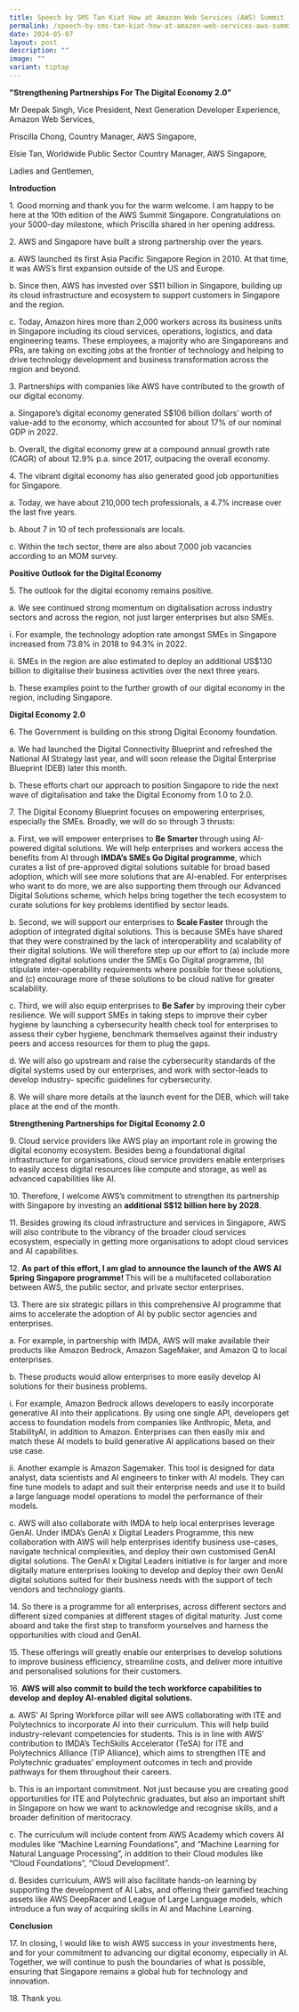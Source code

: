 ```yaml
---
title: Speech by SMS Tan Kiat How at Amazon Web Services (AWS) Summit
permalink: /speech-by-sms-tan-kiat-how-at-amazon-web-services-aws-summit/
date: 2024-05-07
layout: post
description: ""
image: ""
variant: tiptap
---
```

<p><strong>"Strengthening Partnerships For The Digital Economy 2.0"</strong>
</p>
<p>Mr Deepak Singh, Vice President, Next Generation Developer Experience,
Amazon Web Services,</p>
<p>Priscilla Chong, Country Manager, AWS Singapore,</p>
<p>Elsie Tan, Worldwide Public Sector Country Manager, AWS Singapore,</p>
<p>Ladies and Gentlemen,</p>
<p><strong>Introduction</strong>
</p>
<p>1. Good morning and thank you for the warm welcome. I am happy to be here
at the 10th edition of the AWS Summit Singapore. Congratulations on your
5000-day milestone, which Priscilla shared in her opening address.</p>
<p>2. AWS and Singapore have built a strong partnership over the years.</p>
<p>a. AWS launched its first Asia Pacific Singapore Region in 2010. At that
time, it was AWS’s first expansion outside of the US and Europe.</p>
<p>b. Since then, AWS has invested over S$11 billion in Singapore, building
up its cloud infrastructure and ecosystem to support customers in Singapore
and the region.</p>
<p>c. Today, Amazon hires more than 2,000 workers across its business units
in Singapore including its cloud services, operations, logistics, and data
engineering teams. These employees, a majority who are Singaporeans and
PRs, are taking on exciting jobs at the frontier of technology and helping
to drive technology development and business transformation across the
region and beyond.</p>
<p>3. Partnerships with companies like AWS have contributed to the growth
of our digital economy.</p>
<p>a. Singapore’s digital economy generated S$106 billion dollars’ worth
of value-add to the economy, which accounted for about 17% of our nominal
GDP in 2022.</p>
<p>b. Overall, the digital economy grew at a compound annual growth rate
(CAGR) of about 12.9% p.a. since 2017, outpacing the overall economy.</p>
<p>4. The vibrant digital economy has also generated good job opportunities
for Singapore.</p>
<p>a. Today, we have about 210,000 tech professionals, a 4.7% increase over
the last five years.</p>
<p>b. About 7 in 10 of tech professionals are locals.</p>
<p>c. Within the tech sector, there are also about 7,000 job vacancies according
to an MOM survey.</p>
<p><strong>Positive Outlook for the Digital Economy</strong>
</p>
<p>5. The outlook for the digital economy remains positive.</p>
<p>a. We see continued strong momentum on digitalisation across industry
sectors and across the region, not just larger enterprises but also SMEs.</p>
<p>i. For example, the technology adoption rate amongst SMEs in Singapore
increased from 73.8% in 2018 to 94.3% in 2022.</p>
<p>ii. SMEs in the region are also estimated to deploy an additional US$130
billion to digitalise their business activities over the next three years.</p>
<p>b. These examples point to the further growth of our digital economy in
the region, including Singapore.</p>
<p><strong>Digital Economy 2.0</strong>
</p>
<p>6. The Government is building on this strong Digital Economy foundation.</p>
<p>a. We had launched the Digital Connectivity Blueprint and refreshed the
National AI Strategy last year, and will soon release the Digital Enterprise
Blueprint (DEB) later this month.</p>
<p>b. These efforts chart our approach to position Singapore to ride the
next wave of digitalisation and take the Digital Economy from 1.0 to 2.0.</p>
<p>7. The Digital Economy Blueprint focuses on empowering enterprises, especially
the SMEs. Broadly, we will do so through 3 thrusts:</p>
<p>a. First, we will empower enterprises to <strong>Be Smarter </strong>through
using AI-powered digital solutions. We will help enterprises and workers
access the benefits from AI through <strong>IMDA’s SMEs Go Digital programme</strong>,
which curates a list of pre-approved digital solutions suitable for broad
based adoption, which will see more solutions that are AI-enabled. For
enterprises who want to do more, we are also supporting them through our
Advanced Digital Solutions scheme, which helps bring together the tech
ecosystem to curate solutions for key problems identified by sector leads.</p>
<p>b. Second, we will support our enterprises to <strong>Scale Faster</strong> through
the adoption of integrated digital solutions. This is because SMEs have
shared that they were constrained by the lack of interoperability and scalability
of their digital solutions. We will therefore step up our effort to (a)
include more integrated digital solutions under the SMEs Go Digital programme,
(b) stipulate inter-operability requirements where possible for these solutions,
and (c) encourage more of these solutions to be cloud native for greater
scalability.</p>
<p>c. Third, we will also equip enterprises to <strong>Be Safer</strong> by
improving their cyber resilience. We will support SMEs in taking steps
to improve their cyber hygiene by launching a cybersecurity health check
tool for enterprises to assess their cyber hygiene, benchmark themselves
against their industry peers and access resources for them to plug the
gaps.</p>
<p>d. We will also go upstream and raise the cybersecurity standards of the
digital systems used by our enterprises, and work with sector-leads to
develop industry- specific guidelines for cybersecurity.</p>
<p>8. We will share more details at the launch event for the DEB, which will
take place at the end of the month.</p>
<p><strong>Strengthening Partnerships for Digital Economy 2.0</strong>
</p>
<p>9. Cloud service providers like AWS play an important role in growing
the digital economy ecosystem. Besides being a foundational digital infrastructure
for organisations, cloud service providers enable enterprises to easily
access digital resources like compute and storage, as well as advanced
capabilities like AI.</p>
<p>10. Therefore, I welcome AWS’s commitment to strengthen its partnership
with Singapore by investing an <strong>additional S$12 billion here by 2028</strong>.</p>
<p>11. Besides growing its cloud infrastructure and services in Singapore,
AWS will also contribute to the vibrancy of the broader cloud services
ecosystem, especially in getting more organisations to adopt cloud services
and AI capabilities.</p>
<p>12. <strong>As part of this effort, I am glad to announce the launch of the AWS AI Spring Singapore programme! </strong>This
will be a multifaceted collaboration between AWS, the public sector, and
private sector enterprises.</p>
<p>13. There are six strategic pillars in this comprehensive AI programme
that aims to accelerate the adoption of AI by public sector agencies and
enterprises.</p>
<p>a. For example, in partnership with IMDA, AWS will make available their
products like Amazon Bedrock, Amazon SageMaker, and Amazon Q to local enterprises.</p>
<p>b. These products would allow enterprises to more easily develop AI solutions
for their business problems.</p>
<p>i. For example, Amazon Bedrock allows developers to easily incorporate
generative AI into their applications. By using one single API, developers
get access to foundation models from companies like Anthropic, Meta, and
StabilityAI, in addition to Amazon. Enterprises can then easily mix and
match these AI models to build generative AI applications based on their
use case.</p>
<p>ii. Another example is Amazon Sagemaker. This tool is designed for data
analyst, data scientists and AI engineers to tinker with AI models. They
can fine tune models to adapt and suit their enterprise needs and use it
to build a large language model operations to model the performance of
their models.</p>
<p>c. AWS will also collaborate with IMDA to help local enterprises leverage
GenAI. Under IMDA’s GenAI x Digital Leaders Programme, this new collaboration
with AWS will help enterprises identify business use-cases, navigate technical
complexities, and deploy their own customised GenAI digital solutions.
The GenAI x Digital Leaders initiative is for larger and more digitally
mature enterprises looking to develop and deploy their own GenAI digital
solutions suited for their business needs with the support of tech vendors
and technology giants.</p>
<p>14. So there is a programme for all enterprises, across different sectors
and different sized companies at different stages of digital maturity.
Just come aboard and take the first step to transform yourselves and harness
the opportunities with cloud and GenAI.</p>
<p>15. These offerings will greatly enable our enterprises to develop solutions
to improve business efficiency, streamline costs, and deliver more intuitive
and personalised solutions for their customers.</p>
<p>16. <strong>AWS will also commit to build the tech workforce capabilities to develop and deploy AI-enabled digital solutions.</strong>
</p>
<p>a. AWS’ AI Spring Workforce pillar will see AWS collaborating with ITE
and Polytechnics to incorporate AI into their curriculum. This will help
build industry-relevant competencies for students. This is in line with
AWS' contribution to IMDA’s TechSkills Accelerator (TeSA) for ITE and Polytechnics
Alliance (TIP Alliance), which aims to strengthen ITE and Polytechnic graduates’
employment outcomes in tech and provide pathways for them throughout their
careers.</p>
<p>b. This is an important commitment. Not just because you are creating
good opportunities for ITE and Polytechnic graduates, but also an important
shift in Singapore on how we want to acknowledge and recognise skills,
and a broader definition of meritocracy.</p>
<p>c. The curriculum will include content from AWS Academy which covers AI
modules like “Machine Learning Foundations”, and “Machine Learning for
Natural Language Processing”, in addition to their Cloud modules like “Cloud
Foundations”, “Cloud Development”.</p>
<p>d. Besides curriculum, AWS will also facilitate hands-on learning by supporting
the development of AI Labs, and offering their gamified teaching assets
like AWS DeepRacer and League of Large Language models, which introduce
a fun way of acquiring skills in AI and Machine Learning.</p>
<p><strong>Conclusion</strong>
</p>
<p>17. In closing, I would like to wish AWS success in your investments here,
and for your commitment to advancing our digital economy, especially in
AI. Together, we will continue to push the boundaries of what is possible,
ensuring that Singapore remains a global hub for technology and innovation.</p>
<p>18. Thank you.</p>
<p></p>